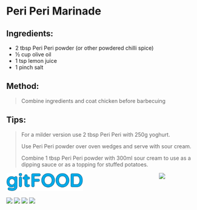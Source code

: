 # Peri Peri Marinade

## Ingredients:

- 2 tbsp Peri Peri powder (or other powdered chilli spice)
- ½ cup olive oil
- 1 tsp lemon juice
- 1 pinch salt

## Method:

> Combine ingredients and coat chicken before barbecuing

## Tips:

> For a milder version use 2 tbsp Peri Peri with 250g yoghurt.
> 
> Use Peri Peri powder over oven wedges and serve with sour cream.
> 
> Combine 1 tbsp Peri Peri powder with 300ml sour cream to use as a dipping sauce or as a topping for stuffed potatoes.


<img src="../images/logo_sm.png" width="40%" />

<img src="https://profile-counter.glitch.me/gitfood_periperimarinade/count.svg" width="20%" align="right" />

<img src="https://img.shields.io/badge/tag-dinner-blue.svg" /> <img src="https://img.shields.io/badge/tag-sides-blue.svg" /> <img src="https://img.shields.io/badge/tag-vegan-blue.svg" /> <img src="https://img.shields.io/badge/tag-portuguese-blue.svg" /> 